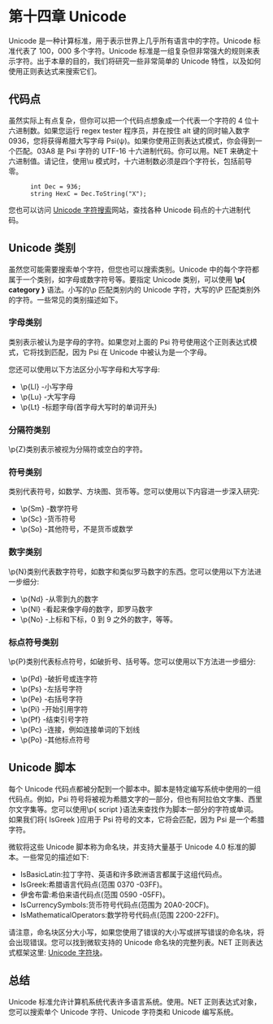 # 第十四章 Unicode

Unicode 是一种计算标准，用于表示世界上几乎所有语言中的字符。Unicode 标准代表了 100，000 多个字符。Unicode 标准是一组复杂但非常强大的规则来表示字符。出于本章的目的，我们将研究一些非常简单的 Unicode 特性，以及如何使用正则表达式来搜索它们。

## 代码点

虽然实际上有点复杂，但你可以把一个代码点想象成一个代表一个字符的 4 位十六进制数。如果您运行 regex tester 程序员，并在按住 alt 键的同时输入数字 0936，您将获得希腊大写字母 Psi(ψ)。如果你使用正则表达式模式，你会得到一个匹配。03A8 是 Psi 字符的 UTF-16 十六进制代码。你可以用。NET 来确定十六进制值。请记住，使用\u 模式时，十六进制数必须是四个字符长，包括前导零。

```
      int Dec = 936;
      string HexC = Dec.ToString("X");

```

您也可以访问 [Unicode 字符搜索](http://unicode-table.com/en/search/)网站，查找各种 Unicode 码点的十六进制代码。

## Unicode 类别

虽然您可能需要搜索单个字符，但您也可以搜索类别。Unicode 中的每个字符都属于一个类别，如字母或数字符号等。要指定 Unicode 类别，可以使用 **\p{ category }** 语法。小写的\p 匹配类别内的 Unicode 字符，大写的\P 匹配类别外的字符。一些常见的类别描述如下。

### 字母类别

类别表示被认为是字母的字符。如果您对上面的 Psi 符号使用这个正则表达式模式，它将找到匹配，因为 Psi 在 Unicode 中被认为是一个字母。

您还可以使用以下方法区分小写字母和大写字母:

*   \p{Ll} -小写字母
*   \p{Lu} -大写字母
*   \p{Lt} -标题字母(首字母大写时的单词开头)

### 分隔符类别

\p{Z}类别表示被视为分隔符或空白的字符。

### 符号类别

类别代表符号，如数学、方块图、货币等。您可以使用以下内容进一步深入研究:

*   \p{Sm} -数学符号
*   \p{Sc} -货币符号
*   \p{So} -其他符号，不是货币或数学

### 数字类别

\p{N}类别代表数字符号，如数字和类似罗马数字的东西。您可以使用以下方法进一步细分:

*   \p{Nd} -从零到九的数字
*   \p{Nl} -看起来像字母的数字，即罗马数字
*   \p{No} -上标和下标，0 到 9 之外的数字，等等。

### 标点符号类别

\p{P}类别代表标点符号，如破折号、括号等。您可以使用以下方法进一步细分:

*   \p{Pd} -破折号或连字符
*   \p{Ps} -左括号字符
*   \p{Pe} -右括号字符
*   \p{Pi} -开始引用字符
*   \p{Pf} -结束引号字符
*   \p{Pc} -连接，例如连接单词的下划线
*   \p{Po} -其他标点符号

## Unicode 脚本

每个 Unicode 代码点都被分配到一个脚本中。脚本是特定编写系统中使用的一组代码点。例如，Psi 符号将被视为希腊文字的一部分，但也有阿拉伯文字集、西里尔文字集等。您可以使用\p{ script }语法来查找作为脚本一部分的字符或单词。如果我们将{ IsGreek }应用于 Psi 符号的文本，它将会匹配，因为 Psi 是一个希腊字符。

微软将这些 Unicode 脚本称为命名块，并支持大量基于 Unicode 4.0 标准的脚本。一些常见的描述如下:

*   IsBasicLatin:拉丁字符、英语和许多欧洲语言都属于这组代码点。
*   IsGreek:希腊语言代码点(范围 0370 -03FF)。
*   伊舍布雷:希伯来语代码点(范围 0590 -05FF)。
*   IsCurrencySymbols:货币符号代码点(范围为 20A0-20CF)。
*   IsMathematicalOperators:数学符号代码点(范围 2200-22FF)。

请注意，命名块区分大小写，如果您使用了错误的大小写或拼写错误的命名块，将会出现错误。您可以找到微软支持的 Unicode 命名块的完整列表。NET 正则表达式框架这里: [Unicode 字符块](http://msdn.microsoft.com/en-us/library/20bw873z(v=vs.110).aspx#CategoryOrBlock)。

## 总结

Unicode 标准允许计算机系统代表许多语言系统。使用。NET 正则表达式对象，您可以搜索单个 Unicode 字符、Unicode 字符类和 Unicode 编写系统。